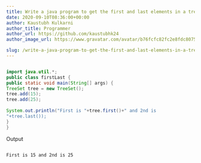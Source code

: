 ```yaml
---
title: Write a java program to get the first and last elements in a tree
date: 2020-09-10T08:36:00+00:00
author: Kaustubh Kulkarni
author_title: Programmer
author_url: https://github.com/kaustubhk24
author_image_url: https://www.gravatar.com/avatar/b76fcfc82fc2e8fdc8075636f1735f61?s=200

slug: /write-a-java-program-to-get-the-first-and-last-elements-in-a-tree/
---
```


```java title="firstLast.java" 

import java.util.*;  
public class firstLast {  
public static void main(String[] args) {  
TreeSet tree = new TreeSet();  
tree.add(15);  
tree.add(25);  
  
System.out.println("First is "+tree.first()+" and 2nd is  
"+tree.last());  
}  
}  

```


Output 


```
  
First is 15 and 2nd is 25  
  

```
